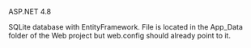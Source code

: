 ASP.NET 4.8

SQLite database with EntityFramework.  File is located in the App_Data folder of the Web project but web.config should already point to it.
